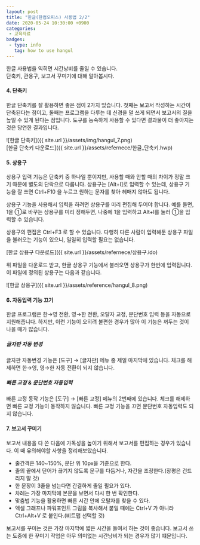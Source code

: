 ```yaml
---
layout: post
title: "한글(한컴오피스) 사용법 2/2"
date: 2020-05-24 10:30:00 +0900
categories: 
 - 교육자료
badges:
 - type: info
   tag: how to use hangul
---
```


한글 사용법을 익히면 시간낭비를 줄일 수 있습니다.  
단축키, 관용구, 보고서 꾸미기에 대해 알아봅시다.

<!--more-->

#### **4. 단축키**

한글 단축키를 잘 활용하면 좋은 점이 2가지 있습니다.
첫째는 보고서 작성하는 시간이 단축된다는 점이고,
둘째는 프로그램을 다루는 데 신경을 덜 쓰게 되면서 보고서의 질을 높일 수 있게 된다는 점입니다.
도구를 능숙하게 사용할 수 있다면 결과물이 더 좋아지는 것은 당연한 결과입니다.

![한글 단축키]({{ site.url }}/assets/img/hangul_7.png)  
[한글 단축키 다운로드]({{ site.url }}/assets/refernece/한글_단축키.hwp)

#### **5. 상용구**

상용구 입력 기능은 단축키 중 하나일 뿐이지만, 사용할 때와 안할 때의 차이가 정말 크기 때문에 별도의 단락으로 다룹니다.
상용구는 [Alt+I]로 입력할 수 있는데, 상용구 기능을 잘 쓰면 Ctrl+F10 을 누르고 원하는 문자를 찾아 헤매지 않아도 됩니다.

상용구 기능을 사용해서 입력을 하려면 상용구를 미리 편집해 두어야 합니다.
예를 들면, 1을 ①로 바꾸는 상용구를 미리 정해두면, 나중에 1을 입력하고 Alt+I를 눌러 ①을 입력할 수 있습니다.

상용구의 편집은 Ctrl+F3 로 할 수 있습니다.
다행히 다른 사람이 입력해둔 상용구 파일을 불러오는 기능이 있으니, 일일히 입력할 필요는 없습니다.

[한글 상용구 다운로드]({{ site.url }}/assets/refernece/상용구.ido)

위 파일을 다운로드 받고, 한글 상용구 기능에서 불러오면 상용구가 한번에 입력됩니다.
이 파일에 정의된 상용구는 다음과 같습니다.

![한글 상용구]({{ site.url }}/assets/reference/hangul_8.png)

#### **6. 자동입력 기능 끄기**

한글 프로그램은 한→영 전환, 영→한 전환, 오탈자 교정, 문단번호 입력 등을 자동으로 지원해줍니다.
하지만, 이런 기능이 오히려 불편한 경우가 많아 이 기능은 꺼두는 것이 나을 때가 많습니다.

##### **글자판 자동 변경**

글자판 자동변경 기능은 [도구] → [글자판] 메뉴 중 제일 마지막에 있습니다.
체크를 해제하면 한→영, 영→한 자동 전환이 되지 않습니다.

##### **빠른 교정 & 문단번호 자동입력**

빠른 교정 동작 기능은 [도구] → [빠른 교정] 메뉴의 2번째에 있습니다.
체크를 해제하면 빠른 교정 기능이 동작하지 않습니다. 빠른 교정 기능을 끄면 문단번호 자동입력도 되지 않습니다.

#### **7. 보고서 꾸미기**

보고서 내용을 다 쓴 다음에 가독성을 높이기 위해서 보고서를 편집하는 경우가 있습니다. 이 때 유의해야할 사항을 정리해보았습니다.

 - 줄간격은 140~150%, 문단 위 10px을 기준으로 한다.
 - 줄의 끝에서 단어가 끊기지 않도록 문구를 다듬거나, 자간을 조정한다.(장평은 건드리지 말 것)
 - 한 문장이 3줄을 넘는다면 간결하게 줄일 필요가 있다.
 - 차례는 가장 마지막에 본문을 보면서 다시 한 번 확인한다.
 - 맞춤법 기능을 활용하면 빠른 시간 안에 오탈자를 찾을 수 있다.
 - 엑셀 그래프나 파워포인트 그림을 복사해서 붙일 때에는 Ctrl+V 가 아니라 Ctrl+Alt+V 로 붙인다.(비트맵 선택할 것)

보고서를 꾸미는 것은 가장 마지막에 짧은 시간을 들여서 하는 것이 좋습니다.
보고서 쓰는 도중에 한 꾸미기 작업은 아무 의미없는 시간낭비가 되는 경우가 많기 떄문입니다.
